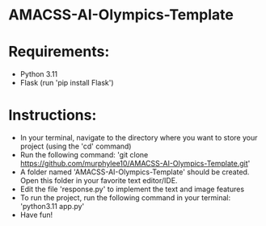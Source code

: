 # AMACSS-AI-Olympics-Template

# Requirements:
- Python 3.11
- Flask (run 'pip install Flask')

# Instructions:
- In your terminal, navigate to the directory where you want to store your project (using the 'cd' command)
- Run the following command: 'git clone https://github.com/murphylee10/AMACSS-AI-Olympics-Template.git'
- A folder named 'AMACSS-AI-Olympics-Template' should be created. Open this folder in your favorite text editor/IDE.
- Edit the file 'response.py' to implement the text and image features
- To run the project, run the following command in your terminal: 'python3.11 app.py'
- Have fun!
